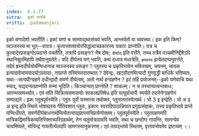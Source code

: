 ```yaml
---
index:  6.1.77
sutra:  इको यणचि
vritti:  padamanjari
---
```


इको यणादेशो भवतीति। इकां यणां च साम्याद्यथासंख्यं भवति, आन्तर्यतो वा व्यवस्था। इक इति किम्? व्यञ्जनस्य मा भूत्--वाग्रत्र। कुत्वजश्तवयोरसिद्धत्वाच्छकारस्य यकारः प्राप्नोति। यत्र च कुत्वादेरप्रसङ्गोऽपदान्ते पचतीति, तत्रापि प्रसङ्गः? नैष दोषः; `दीर्घात्` इति वर्त्तेते, तच्च तत्रैव पञ्चमीनिर्द्देशेऽपि स्थानिबूतमिहापि तथैवानुवर्तते। यदि दीर्घस्य यण् भवति, कथं दध्यत्र मध्वत्रेति, `ह्रस्वस्य` इत्येतदप्यनुवर्त्तते, तदेवं ह्रस्वदीर्घयोर्यण्विधानान्न व्यञ्जनस्य प्रसङ्ग ? प्लुतस्य च प्रकृतिभावेन भवितव्यम्, चयनम्, चायक इत्यादावेचामयादयोऽपवादाः, नाप्राप्ते तस्मिंस्तदारम्भात् ? देवेन्द्रः, खट्वौदनमित्यादौ गुणवृद्धी बाधिके भविष्यतः, यथा--सत्यपीग्ग्रहणे दधीन्द्रादौ सवर्ण दीर्घत्वम्, अतो नार्थ हग्ग्रहणेन ? इदं तर्हि प्रयोजनम्--इको यणेवाचि यथा स्याद्, यद्यदन्यत्प्राप्नोति तन्मा भूदिति। किञ्चान्यत् प्राप्नोति ? शाकल्म्। न च तस्याप्यत्यन्तबाधः; आरम्भसामर्थ्यात्। एवं सति सिन्नित्यसमासयोः शाकलप्रतिषेध इति यत्पूर्वाचार्यैः स्मर्यते तदनेनेग्ग्रहणेन सम्पाद्यते।
इकः प्लुतपूर्वस्येति। प्लुतः पूर्वो यस्मात्स तथोक्तः, प्लुतात्परस्येत्यर्थः। भो 3 इ इन्द्रेति। भो अ इ अ इन्द्र इति स्थिते भोशब्दस्य गीतिवशात् प्लुतः, इकारः स्वरादिपाठान्निपात प्रगृह्यसंज्ञकः, तस्य प्रकृतिभावे प्राप्ते यण्विधीयते, सवर्णदीर्घबाधनार्थमित्येतत्त्वाद्यप्राप्त्यभिप्रायेणोक्तम्। प्लुतपूर्वस्येति। प्लुतग्रहणमपि मात्रिकद्विमात्रिकव्यतिरिक्ताच्परिग्रहार्थम्, तेन चतुर्मात्रादावपि भवति, तथा च छन्दोगा गायन्ति, सामन्येव चायमिष्यते, भोयिन्द्रं गायतीत्येतदपि सामगस्यानुकरणम्। एवं तावद्भाष्ये स्थितम्, वृत्तावप्येवमेव द्रष्टव्यम् ।।

